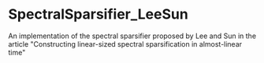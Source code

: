 # SpectralSparsifier_LeeSun
An implementation of the spectral sparsifier proposed by Lee and Sun in the article "Constructing linear-sized spectral sparsification in almost-linear time"
